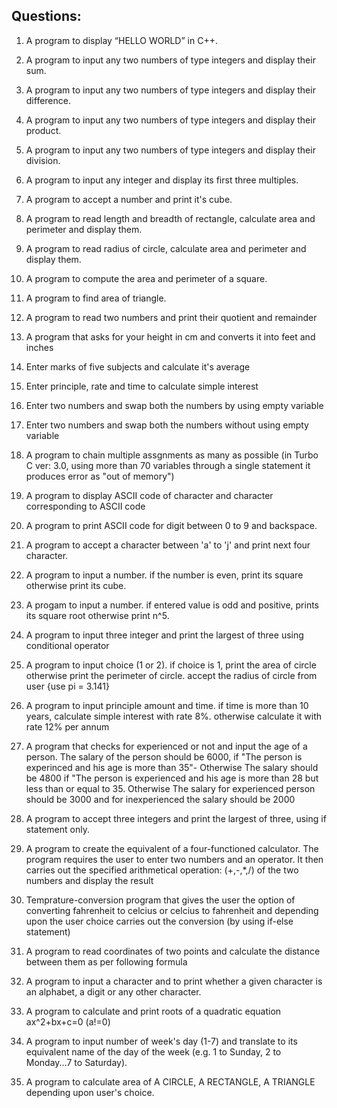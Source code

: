 ## Questions:

1. A program to display “HELLO WORLD” in C++.

2. A program to input any two numbers of type integers and display their sum.

3. A program to input any two numbers of type integers and display their difference.

4. A program to input any two numbers of type integers and display their product.

5. A program to input any two numbers of type integers and display their division.

6. A program to input any integer and display its first three multiples.

7. A program to accept a number and print it's cube.

8. A program to read length and breadth of rectangle, calculate area and perimeter and display them.

9. A program to read radius of circle, calculate area and perimeter and display them.

10. A program to compute the area and perimeter of a square.

11. A program to find area of triangle.

12. A program to read two numbers and print their quotient and remainder

13. A program that asks for your height in cm and converts it into feet and inches

14. Enter marks of five subjects and calculate it's average

15. Enter principle, rate and time to calculate simple interest

16. Enter two numbers and swap both the numbers by using empty variable

17. Enter two numbers and swap both the numbers without using empty variable

18. A program to chain multiple assgnments as many as possible (in Turbo C ver: 3.0, using more than 70 variables through a single statement it produces error as "out of memory")

19. A program to display ASCII code of character and character corresponding to ASCII code

20. A program to print ASCII code for digit between 0 to 9 and backspace.

21. A program to accept a character between 'a' to 'j' and print next four character.

22. A program to input a number. if the number is even, print its square otherwise print its cube.

23. A progam to input a number. if entered value is odd and positive, prints its square root otherwise print n^5.

24. A program to input three integer and print the largest of three using conditional operator

25. A program to input choice (1 or 2). if choice is 1, print the area of circle
    otherwise print the perimeter of circle. accept the radius of circle from user {use pi = 3.141}

26. A program to input principle amount and time. if time is more than 10 years, calculate simple interest with rate 8%.
    otherwise calculate it with rate 12% per annum

27. A program that checks for experienced or not and input the age of a person.
    The salary of the person should be 6000, if "The person is experinced and his age is more than 35"-
    Otherwise The salary should be 4800 if "The person is experienced and his age is more than 28 but less than or equal to 35. Otherwise The salary for experienced person should be 3000 and for inexperienced the salary should be 2000

28. A program to accept three integers and print the largest of three, using if statement only.

29. A program to create the equivalent of a four-functioned calculator. The program requires
    the user to enter two numbers and an operator. It then carries out the specified arithmetical
    operation: (+,-,\*,/) of the two numbers and display the result

30. Temprature-conversion program that gives the user the option of converting fahrenheit to celcius or celcius to fahrenheit and
    depending upon the user choice carries out the conversion (by using if-else statement)

31. A program to read coordinates of two points and calculate the distance between them as per following formula

32. A program to input a character and to print whether a given character is an
    alphabet, a digit or any other character.

33. A program to calculate and print roots of a quadratic equation ax^2+bx+c=0 (a!=0)

34. A program to input number of week's day (1-7) and translate to its equivalent name of the day
    of the week (e.g. 1 to Sunday, 2 to Monday...7 to Saturday).

35. A program to calculate area of A CIRCLE, A RECTANGLE, A TRIANGLE depending upon user's choice.

